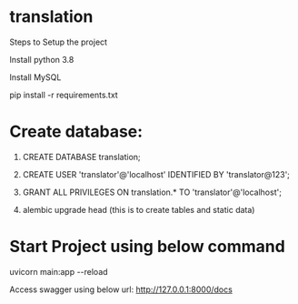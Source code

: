 # translation
Steps to Setup the project

Install python 3.8

Install MySQL

pip install -r requirements.txt

# Create database:
1. CREATE DATABASE translation;

2. CREATE USER 'translator'@'localhost' IDENTIFIED BY 'translator@123';

3. GRANT ALL PRIVILEGES ON translation.* TO 'translator'@'localhost';

4. alembic upgrade head (this is to create tables and static data)

# Start Project using below command
uvicorn main:app --reload

Access swagger using below url:
http://127.0.0.1:8000/docs